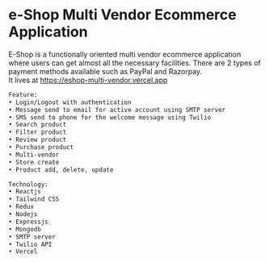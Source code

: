 # e-Shop Multi Vendor Ecommerce Application

E-Shop is a functionally oriented multi vendor ecommerce application where users can get almost all the necessary facilities. There are 2 types of payment methods available such as PayPal and Razorpay.<br/> 
It lives at https://eshop-multi-vendor.vercel.app

```bash
Feature:
• Login/Logout with authentication
• Message send to email for active account using SMTP server
• SMS send to phone for the welcome message using Twilio
• Search product
• Filter product
• Review product
• Purchase product
• Multi-vendor
• Store create 
• Product add, delete, update

Technology:
• Reactjs
• Tailwind CSS
• Redux
• Nodejs
• Expressjs
• Mongodb
• SMTP server
• Twilio API
• Vercel
```
